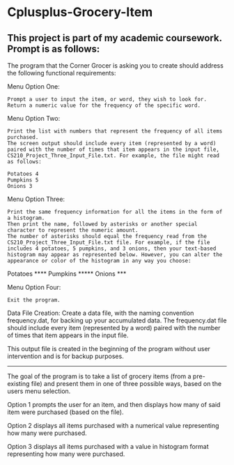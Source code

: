 # Cplusplus-Grocery-Item

This project is part of my academic coursework. Prompt is as follows:
-----------------------------------------------------------------------------------------------------------------
The program that the Corner Grocer is asking you to create should address the following functional requirements:

Menu Option One:

    Prompt a user to input the item, or word, they wish to look for.
    Return a numeric value for the frequency of the specific word.

Menu Option Two:

    Print the list with numbers that represent the frequency of all items purchased.
    The screen output should include every item (represented by a word) paired with the number of times that item appears in the input file, CS210_Project_Three_Input_File.txt. For example, the file might read as follows:

    Potatoes 4
    Pumpkins 5
    Onions 3

Menu Option Three:

    Print the same frequency information for all the items in the form of a histogram.
    Then print the name, followed by asterisks or another special character to represent the numeric amount.
    The number of asterisks should equal the frequency read from the CS210_Project_Three_Input_File.txt file. For example, if the file includes 4 potatoes, 5 pumpkins, and 3 onions, then your text-based histogram may appear as represented below. However, you can alter the appearance or color of the histogram in any way you choose:

Potatoes ****
Pumpkins *****
Onions ***

Menu Option Four:

    Exit the program.

Data File Creation:
Create a data file, with the naming convention frequency.dat, for backing up your accumulated data. The frequency.dat file should include every item (represented by a word) paired with the number of times that item appears in the input file.

This output file is created in the beginning of the program without user intervention and is for backup purposes. 

-----------------------------------------------------------------------------------------------------------------
The goal of the program is to take a list of grocery items (from a pre-existing file) and present them in one of three possible ways, based on the users menu selection. 

Option 1 prompts the user for an item, and then displays how many of said item were purchased (based on the file).

Option 2 displays all items purchased with a numerical value representing how many were purchased.

Option 3 displays all items purchased with a value in histogram format representing how many were purchased. 
